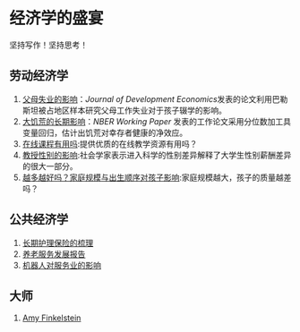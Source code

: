 # 经济学的盛宴

坚持写作！坚持思考！  

## 劳动经济学

1. [父母失业的影响](Labor_Economics/失业.md)：*Journal of Development Economics*发表的论文利用巴勒斯坦被占地区样本研究父母工作失业对于孩子辍学的影响。  
2. [大饥荒的长期影响](Labor_Economics/famine.md)：*NBER Working Paper* 发表的工作论文采用分位数加工具变量回归，估计出饥荒对幸存者健康的净效应。 
3. [在线课程有用吗](Labor_Economics/在线课程.md):提供优质的在线教学资源有用吗？
4. [教授性别的影响](Labor_Economics/教授性别.md):社会学家表示进入科学的性别差异解释了大学生性别薪酬差异的很大一部分。
5. [越多越好吗？家庭规模与出生顺序对孩子影响](Labor_Economics/家庭规模.md):家庭规模越大，孩子的质量越差吗？



## 公共经济学

1. [长期护理保险的梳理](Public_Economics/long_term_care.md)
1. [养老服务发展报告](Public_Economics/elderly_care_system.md)
1. [机器人对服务业的影响](Public_Economics/robots_care.md)





## 大师

1. [Amy Finkelstein](Master/Amy_Finkelstein.md)
